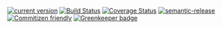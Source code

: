 [![current version](https://img.shields.io/npm/v/feathers-react-hooks.svg)](https://www.npmjs.com/package/feathers-react-hooks)
[![Build Status](https://travis-ci.org/saiichihashimoto/feathers-react-hooks.svg?branch=master)](https://travis-ci.org/saiichihashimoto/feathers-react-hooks)
[![Coverage Status](https://coveralls.io/repos/github/saiichihashimoto/feathers-react-hooks/badge.svg?branch=master)](https://coveralls.io/github/saiichihashimoto/feathers-react-hooks?branch=master)
[![semantic-release](https://img.shields.io/badge/%20%20%F0%9F%93%A6%F0%9F%9A%80-semantic--release-e10079.svg)](https://github.com/semantic-release/semantic-release)
[![Commitizen friendly](https://img.shields.io/badge/commitizen-friendly-brightgreen.svg)](http://commitizen.github.io/cz-cli/)
[![Greenkeeper badge](https://badges.greenkeeper.io/saiichihashimoto/feathers-react-hooks.svg)](https://greenkeeper.io/)

